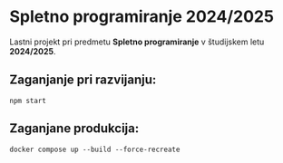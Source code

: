 # Spletno programiranje 2024/2025

Lastni projekt pri predmetu **Spletno programiranje** v študijskem letu **2024/2025**.

## Zaganjanje pri razvijanju:

```
npm start
```

## Zaganjane produkcija:

```
docker compose up --build --force-recreate
```
